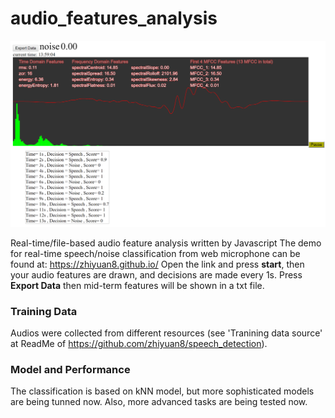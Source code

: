 # audio_features_analysis
<p align="center">
  <img src="https://github.com/zhiyuan8/audio_features_analysis/blob/master/img/screen_shot2.png" width="800" title="demo">
</p>  

Real-time/file-based audio feature analysis written by Javascript
The demo for real-time speech/noise classification from web microphone can be found at: https://zhiyuan8.github.io/
Open the link and press **start**, then your audio features are drawn, and decisions are made every 1s. Press **Export Data** then mid-term features will be shown in a txt file.

### Training Data
Audios were collected from different resources (see 'Tranining data source' at ReadMe of https://github.com/zhiyuan8/speech_detection).

### Model and Performance
The classification is based on kNN model, but more sophisticated models are being tunned now. Also, more advanced tasks are being tested now.
